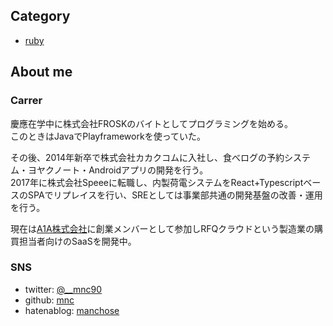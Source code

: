 ## Category
- [ruby](ruby/README.md)

## About me

### Carrer
慶應在学中に株式会社FROSKのバイトとしてプログラミングを始める。  
このときはJavaでPlayframeworkを使っていた。  
  
その後、2014年新卒で株式会社カカクコムに入社し、食べログの予約システム・ヨヤクノート・Androidアプリの開発を行う。  
2017年に株式会社Speeeに転職し、内製荷電システムをReact+TypescriptベースのSPAでリプレイスを行い、SREとしては事業部共通の開発基盤の改善・運用を行う。  
  
現在は[A1A株式会社](https://a1a.co.jp)に創業メンバーとして参加しRFQクラウドという製造業の購買担当者向けのSaaSを開発中。  

### SNS
- twitter: [@__mnc90](twitter.com/__mnc90)
- github: [mnc](github.com/mnc)
- hatenablog: [manchose](http://manchose.hatenablog.jp)
